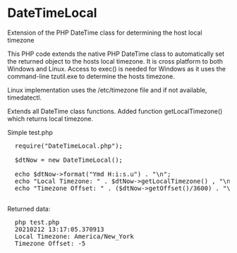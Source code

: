 # DateTimeLocal
Extension of the PHP DateTime class for determining the host local timezone

This PHP code extends the native PHP DateTime class to automatically set the returned object to the hosts local timezone. It is cross platform to both Windows and Linux. Access to exec() is needed for Windows as it uses the command-line tzutil.exe to determine the hosts timezone. 

Linux implementation uses the /etc/timezone file and if not available, timedatectl.

Extends all DateTime class functions. 
Added function getLocalTimezone() which returns local timezone.

Simple test.php
  <pre>
  require("DateTimeLocal.php");

  $dtNow = new DateTimeLocal();

  echo $dtNow->format("Ymd H:i:s.u") . "\n";
  echo "Local Timezone: " . $dtNow->getLocalTimezone() , "\n";
  echo "Timezone Offset: " . ($dtNow->getOffset()/3600) . "\n";
  </pre>
Returned data: 
  <pre>
  php test.php 
  20210212 13:17:05.370913
  Local Timezone: America/New_York
  Timezone Offset: -5
  </pre>
